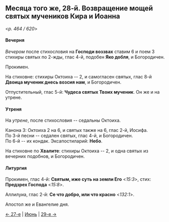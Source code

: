
## Месяца того же, 28-й. Возвращение мощей святых мучеников Кира и Иоанна  

<*p. 464 / 620*>

#### Вечерня

*Вечером* после стихословия на **Господи воззвах** ставим 6 и поем 3 стихиры святых по 2-жды, глас 4-й, 
подобен **Яко добля**, и Богородичен.  

Прокимен. 

На стиховне: стихиры Октоиха -- 2, и самогласен святых, глас 8-й **Двоица мученик днесь возсия нам**, 
и Богородичен. 

Отпустительный, глас 5-й: **Чудеса святых Твоих мученик**. Он же и на утрене.  

#### Утреня

На *утрене*, после стихословия -- седальны Октоиха.   

Канона 3: Октоиха 2 на 6, и святых также на 6, глас 2-й, Иосифа.   
По 3-й песни -- седален святых, глас 4-й, и Богородичен.  
По 6-й -- их кондак.
Эксапостиларий: **Небо**. 

На стиховне по **Хвалите**: стихиры Октоиха -- 2, и одна святых из вечерних подобнов, и Богородичен. 

#### Литургия

Прокимен, глас 4-й: **Святым, иже суть на земли Его** <*15:3*>, стих: **Предзрех Господа** <*15:8*>.
 
Аллилуиа, глас 2-й: **Се что добро, или что красно** <*132:1*>.  
 
Апостол же и Евангелие дня. 
 
[← 27-е](06_27_EUR.ru.md) | [Июнь](README.md#28-й) | [29-е →](06_29_EUR.ru.md)
